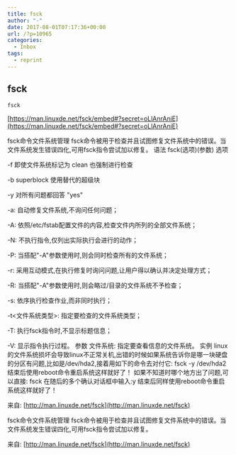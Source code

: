```yaml
---
title: fsck
author: "-"
date: 2017-08-01T07:17:36+00:00
url: /?p=10965
categories:
  - Inbox
tags:
  - reprint
---
```

## fsck

    fsck
  
[https://man.linuxde.net/fsck/embed#?secret=oLlAnrAniE](https://man.linuxde.net/fsck/embed#?secret=oLlAnrAniE)

fsck命令文件系统管理 fsck命令被用于检查并且试图修复文件系统中的错误。当文件系统发生错误四化,可用fsck指令尝试加以修复。 语法 fsck(选项)(参数) 选项
  
-f 即使文件系统标记为 clean 也强制进行检查
  
-b superblock 使用替代的超级块
  
-y 对所有问题都回答 "yes"
  
-a: 自动修复文件系统,不询问任何问题；
  
-A: 依照/etc/fstab配置文件的内容,检查文件内所列的全部文件系统；
  
-N: 不执行指令,仅列出实际执行会进行的动作；
  
-P: 当搭配"-A"参数使用时,则会同时检查所有的文件系统；
  
-r: 采用互动模式,在执行修复时询问问题,让用户得以确认并决定处理方式；
  
-R: 当搭配"-A"参数使用时,则会略过/目录的文件系统不予检查；
  
-s: 依序执行检查作业,而非同时执行；
  
-t<文件系统类型>: 指定要检查的文件系统类型；
  
-T: 执行fsck指令时,不显示标题信息；
  
-V: 显示指令执行过程。 参数 文件系统: 指定要查看信息的文件系统。 实例 linux的文件系统损坏会导致linux不正常关机,出错的时候如果系统告诉你是哪一块硬盘的分区有问题,比如是/dev/hda2,接着用如下的命令去对付它:  fsck -y /dev/hda2 结束后使用reboot命令重启系统这样就好了！ 如果不知道时哪个地方出了问题,可以直接:  fsck 在随后的多个确认对话框中输入:y 结束后同样使用reboot命令重启系统这样就好了！

来自: [http://man.linuxde.net/fsck](http://man.linuxde.net/fsck)

fsck命令文件系统管理 fsck命令被用于检查并且试图修复文件系统中的错误。当文件系统发生错误四化,可用fsck指令尝试加以修复。

来自: [http://man.linuxde.net/fsck](http://man.linuxde.net/fsck)
